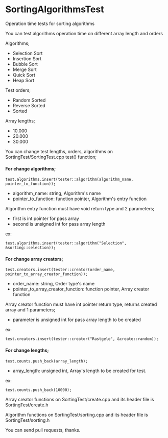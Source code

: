 # SortingAlgorithmsTest
Operation time tests for sorting algorithms

You can test algorithms operation time on different array length and orders

Algorithms;
 - Selection Sort
 - Insertion Sort
 - Bubble Sort
 - Merge Sort
 - Quick Sort
 - Heap Sort

Test orders;
 - Random Sorted
 - Reverse Sorted
 - Sorted
 
Array lengths;
 - 10.000
 - 20.000
 - 30.000
 
You can change test lengths, orders, algorithms on SortingTest/SortingTest.cpp test() function;

#### For change algorithms;

 	test.algorithms.insert(tester::algorithm(algorithm_name, pointer_to_function));
- algorithm_name: string, Algorithm's name
- pointer_to_function: function pointer, Algorithm's entry function

Algorithm entry function must have void return type and 2 parameters;
+ first is int pointer for pass array
+ second is unsigned int for pass array length

ex:

	test.algorithms.insert(tester::algorithm("Selection", &sorting::selection));

#### For change array creators;

	test.creators.insert(tester::creator(order_name, pointer_to_array_creator_function));
- order_name: string, Order type's name
- pointer_to_array_creator_function: function pointer, Array creator function

Array creator function must have int pointer return type, returns created array and 1 parameters;
+ parameter is unsigned int for pass array length to be created

ex:

	test.creators.insert(tester::creator("Rastgele", &create::random));

#### For change lengths;

	test.counts.push_back(array_length);
- array_length: unsigned int, Array's length to be created for test.

ex:

	test.counts.push_back(10000);
	

Array creator functions on SortingTest/create.cpp and its header file is SortingTest/create.h
	
Algorithm functions on SortingTest/sorting.cpp and its header file is  SortingTest/sorting.h

You can send pull requests, thanks.
